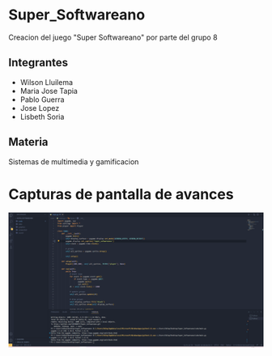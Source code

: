 # Super_Softwareano
Creacion del juego "Super Softwareano" por parte del grupo 8
## Integrantes
- Wilson Lluilema 
- Maria Jose Tapia
- Pablo Guerra 
- Jose Lopez 
- Lisbeth Soria

## Materia
Sistemas de multimedia y gamificacion


# Capturas de pantalla de avances

![06/07/2023](https://github.com/lODIN007l/Super_Softwareano/blob/main/screenshot/Animation.gif)
